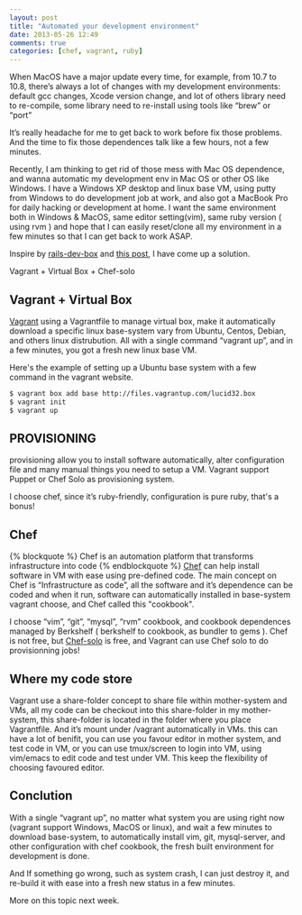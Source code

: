 ```yaml
---
layout: post
title: "Automated your development environment"
date: 2013-05-26 12:49
comments: true
categories: [chef, vagrant, ruby]
---
```


When MacOS have a major update every time, for example, from 10.7 to 10.8, there’s always a lot of changes with my development environments: default gcc changes, Xcode version change, and lot of others library need to re-compile, some library need to re-install using tools like “brew” or “port”

It’s really headache for me to get back to work before fix those problems. And the time to fix those dependences talk like a few hours, not a few minutes.

Recently, I am thinking to get rid of those mess with Mac OS dependence, and wanna automatic my development env in Mac OS or other OS like Windows. I have a Windows XP desktop and linux base VM, using putty from Windows to do development job at work, and also got a MacBook Pro for daily hacking or development at home. I want the same environment both in Windows & MacOS, same editor setting(vim), same ruby version ( using rvm ) and hope that I can easily reset/clone all my environment in a few minutes so that I can get back to work ASAP.



Inspire by [rails-dev-box](http://github.com/rails/rails-dev-box) and [this post](http://sidekicksrc.com/post/if-you-love-automation-why-is-your-development-environment-manual/), I have come up a solution.

Vagrant + Virtual Box + Chef-solo

## Vagrant + Virtual Box
[Vagrant](http://www.vagrantup.com) using a Vagrantfile to manage virtual box, make it automatically download a specific linux base-system vary from Ubuntu, Centos, Debian, and others linux distrubution. All with a single command  “vagrant up”, and in a few minutes, you got a fresh new linux base VM.

Here's the example of setting up a Ubuntu base system with a few command in the vagrant website.

``` bash
$ vagrant box add base http://files.vagrantup.com/lucid32.box
$ vagrant init
$ vagrant up
```

## PROVISIONING
provisioning allow you to install software automatically, alter configuration file and many manual things you need to setup a VM. Vagrant support Puppet or Chef Solo as provisioning system. 

I choose chef, since it’s ruby-friendly, configuration is pure ruby, that's a bonus!

## Chef
{% blockquote %}
Chef is an automation platform that transforms infrastructure into code
{% endblockquote %}
[Chef](http://www.opscode.com/chef/) can help install software in VM with ease using pre-defined code. The main concept on Chef is “Infrastructure as code”, all the software and it’s dependence can be coded and when it run, software can automatically installed in base-system vagrant choose, and Chef called this "cookbook". 

I choose “vim”, “git”, “mysql”, “rvm” cookbook, and cookbook dependences managed by Berkshelf ( berkshelf to cookbook, as bundler to gems ). Chef is not free, but [Chef-solo](http://docs.opscode.com/chef_solo.html) is free, and Vagrant can use Chef solo to do provisionning jobs!

## Where my code store
Vagrant use a share-folder concept to share file within mother-system and VMs, all my code can be checkout into this share-folder in my mother-system, this share-folder is located in the folder where you place Vagrantfile. And it’s mount under /vagrant automatically in VMs. this can have a lot of benifit, you can use you favour editor in mother system, and test code in VM, or you can use tmux/screen to login into VM, using vim/emacs to edit code and test under VM. This keep the flexibility of choosing favoured editor.

## Conclution
With a single “vagrant up”, no matter what system you are using right now (vagrant support Windows, MacOS or linux), and wait a few minutes to download base-system, to automatically install vim, git, mysql-server, and other configuration with chef cookbook, the fresh built environment for development is done.

And If something go wrong, such as system crash, I can just destroy it, and re-build it with ease into a fresh new status in a few minutes.

More on this topic next week.
